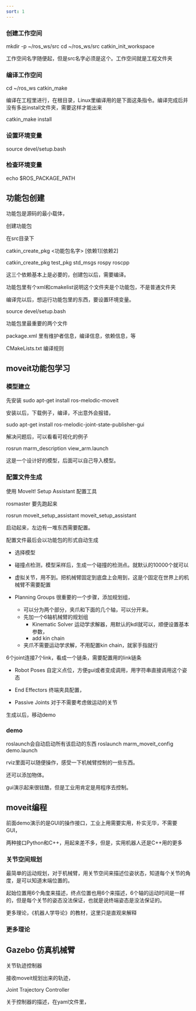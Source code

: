 ```yaml
---
sort: 1
---
```



### 创建工作空间
mkdir -p ~/ros_ws/src
cd ~/ros_ws/src
catkin_init_workspace

工作空间名字随便起，但是src名字必须是这个。工作空间就是工程文件夹


### 编译工作空间
cd ~/ros_ws
catkin_make

编译在工程里进行，在根目录，Linux里编译用的是下面这条指令。编译完成后并没有多出install文件夹，需要这样才能出来

catkin_make install

### 设置环境变量
source devel/setup.bash


### 检查环境变量
echo $ROS_PACKAGE_PATH


## 功能包创建

功能包是源码的最小载体，


创建功能包

在src目录下

catkin_create_pkg <功能包名字>  [依赖1][依赖2]

catkin_create_pkg test_pkg std_msgs rospy roscpp

这三个依赖基本上是必要的，创建包以后，需要编译。

功能包里有个xml和cmakelist说明这个文件夹是个功能包，不是普通文件夹

编译完以后，想运行功能包里的东西，要设置环境变量。

source devel/setup.bash

功能包里最重要的两个文件

package.xml 里有维护者信息，编译信息，依赖信息，等

CMakeLists.txt 编译规则




## moveit功能包学习


### 模型建立

先安装
 sudo apt-get install ros-melodic-moveit

安装以后，下载例子，编译，不出意外会报错，

sudo apt-get install ros-melodic-joint-state-publisher-gui 

解决问题后，可以看看可视化的例子

rosrun marm_description view_arm.launch

这是一个设计好的模型，后面可以自己导入模型。


### 配置文件生成

使用 MoveIt! Setup Assistant 配置工具

rosmaster 要先跑起来

rosrun moveit_setup_assistant moveit_setup_assistant

启动起来，左边有一堆东西需要配置。

配置文件最后会以功能包的形式自动生成

- 选择模型

- 碰撞点检测，模型采样后，生成一个碰撞的检测点。就默认的10000个就可以

- 虚拟关节，用不到。把机械臂固定到底盘上会用到，这是个固定在世界上的机械臂不需要配置
  
- Planning Groups 很重要的一个步骤，添加规划组，
  - 可以分为两个部分，夹爪和下面的几个轴，可以分开来。
  - 先加一个6轴机械臂的规划组
    - Kinematic Solver 运动学求解器，用默认的kdl就可以，顺便设置基本参数，
    - add kin chain
  -  夹爪不需要运动学求解，不用配置kin chain，就家手指就行

6个joint连接7个link，看成一个链条，需要配置用的link链条

- Robot Poses 自定义点位，方便gui或者变成调用，用字符串直接调用这个姿态

- End Effectors 终端夹具配置，

- Passive Joints 对于不需要考虑做运动的关节

生成以后，移动demo

### demo

roslaunch会自动启动所有该启动的东西
roslaunch marm_moveit_config demo.launch


rviz里面可以随便操作，感受一下机械臂控制的一些东西。

还可以添加物体。

gui演示起来很铉酷，但是工业用肯定是用程序去控制。


## moveit编程

前面demo演示的是GUI的操作接口，工业上用需要实用，朴实无华，不需要GUI，

两种接口Python和C++，用起来差不多，但是，实用机器人还是C++用的更多


### 关节空间规划

最简单的运动规划，对于机械臂，用关节空间来描述位姿状态，知道每个关节的角度，是可以知道末端位置的。

起始位置用6个角度来描述，终点位置也用6个来描述，6个轴的运动时间是一样的，但是每个关节的姿态没法保证，也就是说终端姿态是没法保证的。

更多理论，《机器人学导论》的教材，这里只是直观来解释

### 更多理论




## Gazebo 仿真机械臂

关节轨迹控制器

接收moveit规划出来的轨迹，

Joint Trajectory Controller

关于控制器的描述，在yaml文件里，



















